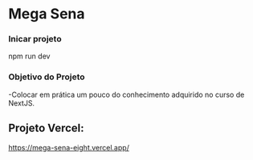# Mega Sena

### Inicar projeto
npm run dev

### Objetivo do Projeto
-Colocar em prática um pouco do conhecimento adquirido no curso de NextJS.

## Projeto Vercel:
https://mega-sena-eight.vercel.app/

